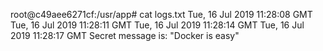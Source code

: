root@c49aee6271cf:/usr/app# cat logs.txt
Tue, 16 Jul 2019 11:28:08 GMT
Tue, 16 Jul 2019 11:28:11 GMT
Tue, 16 Jul 2019 11:28:14 GMT
Tue, 16 Jul 2019 11:28:17 GMT
Secret message is:
"Docker is easy"

